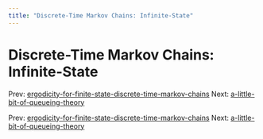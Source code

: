 ```yaml
---
title: "Discrete-Time Markov Chains: Infinite-State"
---
```


# Discrete-Time Markov Chains: Infinite-State

Prev: [ergodicity-for-finite-state-discrete-time-markov-chains](ergodicity-for-finite-state-discrete-time-markov-chains.md)
Next: [a-little-bit-of-queueing-theory](a-little-bit-of-queueing-theory.md)

Prev: [ergodicity-for-finite-state-discrete-time-markov-chains](ergodicity-for-finite-state-discrete-time-markov-chains.md)
Next: [a-little-bit-of-queueing-theory](a-little-bit-of-queueing-theory.md)
